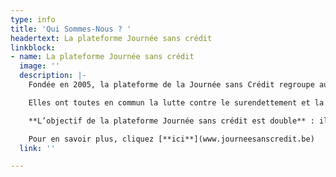 ```yaml
---
type: info
title: 'Qui Sommes-Nous ? '
headertext: La plateforme Journée sans crédit
linkblock:
- name: La plateforme Journée sans crédit
  image: ''
  description: |-
    Fondée en 2005, la plateforme de la Journée sans Crédit regroupe aujourd'hui **une trentaine d’organisations issues du Nord et du Sud du pays**.

    Elles ont toutes en commun la lutte contre le surendettement et la pauvreté, notamment via l’éducation permanente.

    **L’objectif de la plateforme Journée sans crédit est double** : il s’agit d’une part de **sensibiliser le public aux risques liés au crédit facile** et d’autre part de **formuler des recommandations destinées aux pouvoirs politiques afin d’améliorer la protection des consommateurs, et de lutter plus efficacement contre le surendettement**.

    Pour en savoir plus, cliquez [**ici**](www.journeesanscredit.be)
  link: ''

---
```

